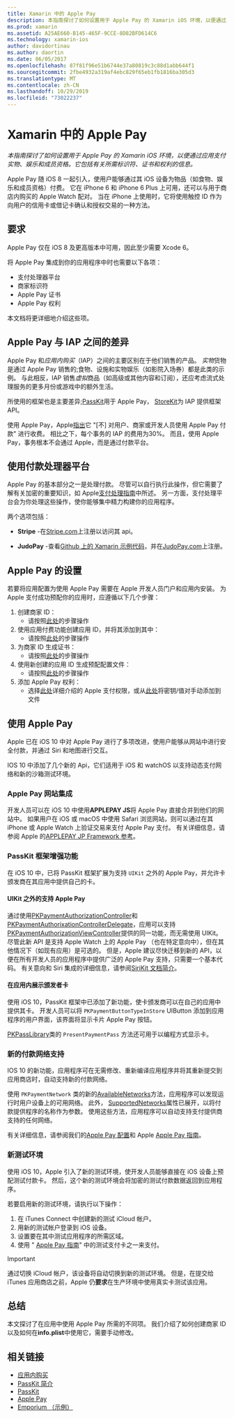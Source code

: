 ```yaml
---
title: Xamarin 中的 Apple Pay
description: 本指南探讨了如何设置用于 Apple Pay 的 Xamarin iOS 环境，以便通过应用支付实物、娱乐和成员资格。 它包括有关所需标识符、证书和权利的信息。
ms.prod: xamarin
ms.assetid: A25AE660-B145-465F-9CCE-8D82BFD614C6
ms.technology: xamarin-ios
author: davidortinau
ms.author: daortin
ms.date: 06/05/2017
ms.openlocfilehash: 87f81f96e51b6744e37a80819c3c88d1abb644f1
ms.sourcegitcommit: 2fbe4932a319af4ebc829f65eb1fb1816ba305d3
ms.translationtype: MT
ms.contentlocale: zh-CN
ms.lasthandoff: 10/29/2019
ms.locfileid: "73022237"
---
```

# <a name="apple-pay-in-xamarinios"></a>Xamarin 中的 Apple Pay

_本指南探讨了如何设置用于 Apple Pay 的 Xamarin iOS 环境，以便通过应用支付实物、娱乐和成员资格。它包括有关所需标识符、证书和权利的信息。_

Apple Pay 随 iOS 8 一起引入，使用户能够通过其 iOS 设备为物品（如食物、娱乐和成员资格）付费。 它在 iPhone 6 和 iPhone 6 Plus 上可用，还可以与用于商店内购买的 Apple Watch 配对。 当在 iPhone 上使用时，它将使用触控 ID 作为向用户的信用卡或借记卡确认和授权交易的一种方法。

## <a name="requirements"></a>要求

Apple Pay 仅在 iOS 8 及更高版本中可用，因此至少需要 Xcode 6。

将 Apple Pay 集成到你的应用程序中时也需要以下各项：

- 支付处理器平台
- 商家标识符
- Apple Pay 证书
- Apple Pay 权利

本文档将更详细地介绍这些项。

## <a name="differences-between-apple-pay-and-iap"></a>Apple Pay 与 IAP 之间的差异

Apple Pay 和*应用内购买*（IAP）之间的主要区别在于他们销售的产品。 *实物*货物是通过 Apple Pay 销售的;食物、设施和实物娱乐（如影院入场券）都是此类的示例。 与此相反，IAP 销售*虚拟*商品（如高级或其他内容和订阅），还应考虑流式处理服务的更多月份或游戏中的额外生活。

所使用的框架也是主要差异;[PassKit](https://developer.apple.com/library/ios/documentation/PassKit/Reference/PKPaymentAuthorizationViewController_Ref/)用于 Apple Pay， [StoreKit](https://developer.apple.com/library/ios/documentation/PassKit/Reference/PKPaymentAuthorizationViewController_Ref/)为 IAP 提供框架 API。

使用 Apple Pay，Apple[指出](https://developer.apple.com/apple-pay/Getting-Started-with-Apple-Pay.pdf)它 "[不] 对用户、商家或开发人员使用 Apple Pay 付款" 进行收费。 相比之下，每个事务的 IAP 的费用为30%。 而且，使用 Apple Pay，事务根本不会通过 Apple，而是通过付款平台。

## <a name="using-a-payment-processor-platform"></a>使用付款处理器平台

Apple Pay 的基本部分之一是处理付款。 尽管可以自行执行此操作，但它需要了解有关加密的重要知识，如 Apple[支付处理指南](https://developer.apple.com/library/ios/ApplePay_Guide/ProcessPayment.html)中所述。
另一方面，支付处理平台会为你处理这些操作，使你能够集中精力构建你的应用程序。

两个选项包括：

- **Stripe** -在[Stripe.com](https://stripe.com/)上注册以访问其 api。

- **JudoPay** -查看[Github 上的 Xamarin 示例代码](https://github.com/Judopay/Xamarin-Sample-App)，并在[JudoPay.com](https://www.judopay.com/)上注册。

## <a name="provisioning-for-apple-pay"></a>Apple Pay 的设置

若要将应用配置为使用 Apple Pay 需要在 Apple 开发人员门户和应用内安装。 为 Apple 支付成功预配你的应用时，应遵循以下几个步骤：

1. 创建商家 ID：
    - 请按照[此处](~/ios/deploy-test/provisioning/capabilities/apple-pay-capabilities.md#merchantid)的步骤操作
2. 使用应用付费功能创建应用 ID，并将其添加到其中：
    - 请按照[此处](~/ios/deploy-test/provisioning/capabilities/apple-pay-capabilities.md#appid)的步骤操作
3. 为商家 ID 生成证书：
    - 请按照[此处](~/ios/deploy-test/provisioning/capabilities/apple-pay-capabilities.md#certificate)的步骤操作
4. 使用新创建的应用 ID 生成预配配置文件：
    - 请按照[此处](~/ios/get-started/installation/device-provisioning/manual-provisioning.md#provisioning)的步骤操作
5. 添加 Apple Pay 权利：
    - 选择[此处](~/ios/deploy-test/provisioning/entitlements.md)详细介绍的 Apple 支付权限，或从[此处](~/ios/deploy-test/provisioning/entitlements.md)将密钥/值对手动添加到文件

## <a name="working-with-apple-pay"></a>使用 Apple Pay

Apple 已在 iOS 10 中对 Apple Pay 进行了多项改进，使用户能够从网站中进行安全付款，并通过 Siri 和地图进行交互。

IOS 10 中添加了几个新的 Api，它们适用于 iOS 和 watchOS 以支持动态支付网络和新的沙箱测试环境。

### <a name="apple-pay-website-integration"></a>Apple Pay 网站集成

开发人员可以在 iOS 10 中使用**APPLEPAY JS**将 Apple Pay 直接合并到他们的网站中。 如果用户在 iOS 或 macOS 中使用 Safari 浏览网站，则可以通过在其 iPhone 或 Apple Watch 上验证交易来支付 Apple Pay 支付。 有关详细信息，请参阅 Apple 的[APPLEPAY JP Framework 参考](https://developer.apple.com/reference/applepayjs)。

### <a name="passkit-framework-enhancements"></a>PassKit 框架增强功能

在 iOS 10 中，已将 PassKit 框架扩展为支持 `UIKit` 之外的 Apple Pay，并允许卡颁发商在其应用中提供自己的卡。

#### <a name="supporting-apple-pay-outside-of-uikit"></a>UIKit 之外的支持 Apple Pay

通过使用[PKPaymentAuthorizationController](https://developer.apple.com/reference/passkit/pkpaymentauthorizationcontroller)和[PKPaymentAuthorixationControllerDelegate](https://developer.apple.com/reference/passkit/pkpaymentauthorizationcontrollerdelegate)，应用可以支持[PKPaymentAuthorizationViewController](https://developer.apple.com/reference/passkit/pkpaymentauthorizationviewcontroller)提供的同一功能，而无需使用 UIKit。 尽管此新 API 是支持 Apple Watch 上的 Apple Pay （也在特定意向中），但在其他情况下（如现有应用）是可选的。 但是，Apple 建议尽快迁移到新的 API，以便在所有开发人员的应用程序中提供广泛的 Apple Pay 支持，只需要一个基本代码。 有关意向和 Siri 集成的详细信息，请参阅[SiriKit 文档简介](~/ios/platform/sirikit/index.md)。

#### <a name="presenting-issuer-cards-from-within-apps"></a>在应用内展示颁发者卡

使用 iOS 10，PassKit 框架中已添加了新功能，使卡颁发商可以在自己的应用中提供其卡。 开发人员可以将 `PKPaymentButtonTypeInStore` UIButton 添加到应用程序的用户界面，该界面将显示卡片 Apple Pay 按钮。

[PKPassLibrary](https://developer.apple.com/reference/passkit/pkpasslibrary)类的 `PresentPaymentPass` 方法还可用于以编程方式显示卡。

### <a name="new-payment-network-support"></a>新的付款网络支持

IOS 10 的新功能，应用程序可在无需修改、重新编译应用程序并将其重新提交到应用商店时，自动支持新的付款网络。

使用 `PKPaymentNetwork` 类的新的[AvailableNetworks](https://developer.apple.com/reference/passkit/pkpaymentrequest/1833288-availablenetworks)方法，应用程序可以发现运行时用户设备上的可用网络。 此外， [SupportedNetworks](https://developer.apple.com/reference/passkit/pkpaymentrequest/1619329-supportednetworks)属性已展开，以将付款提供程序的名称作为参数。 使用这些方法，应用程序可以自动支持支付提供商支持的任何网络。

有关详细信息，请参阅我们的[Apple Pay 配置](~/ios/platform/apple-pay.md)和 Apple [Apple Pay 指南](https://developer.apple.com/apple-pay/)。

### <a name="new-testing-environment"></a>新测试环境

使用 iOS 10，Apple 引入了新的测试环境，使开发人员能够直接在 iOS 设备上预配测试付款卡。 然后，这个新的测试环境会将加密的测试付款数据返回到应用程序。

若要启用新的测试环境，请执行以下操作：

1. 在 iTunes Connect 中创建新的测试 iCloud 帐户。
2. 用新的测试帐户登录到 iOS 设备。
3. 设置要在其中测试应用程序的所需区域。
4. 使用 " [Apple Pay 指南](https://developer.apple.com/apple-pay/)" 中的测试支付卡之一来支付。

> [!IMPORTANT]
> 通过切换 iCloud 帐户，该设备将自动切换到新的测试环境。 但是，在提交给 iTunes 应用商店之前，Apple 仍**要求**在生产环境中使用真实卡测试该应用。

## <a name="summary"></a>总结

本文探讨了在应用中使用 Apple Pay 所需的不同项。 我们介绍了如何创建商家 ID 以及如何在**info.plist**中使用它，需要手动修改。

## <a name="related-links"></a>相关链接

- [应用内购买](~/ios/platform/in-app-purchasing/index.md)
- [PassKit 简介](~/ios/platform/passkit.md)
- [PassKit](https://developer.apple.com/library/ios/documentation/PassKit/Reference/PKPaymentAuthorizationViewController_Ref/)
- [Apple Pay](https://developer.apple.com/apple-pay/)
- [Emporium （示例）](https://docs.microsoft.com/samples/xamarin/ios-samples/ios9-emporium)
